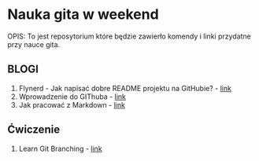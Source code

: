 # Nauka gita w weekend 
OPIS: To jest reposytorium które będzie zawierło komendy i linki przydatne przy nauce gita.

## BLOGI
1. Flynerd - Jak napisać dobre README projektu na GitHubie? - [link](https://www.flynerd.pl/2018/06/jak-napisac-dobre-readme-projektu-na-githubie.html)
2. Wprowadzenie do GIThuba - [link](https://github.com/skills/introduction-to-github)
3. Jak pracować z Markdown - [link](https://github.com/skills/communicate-using-markdown)



## Ćwiczenie 
1. Learn Git Branching - [link](https://learngitbranching.js.org/)